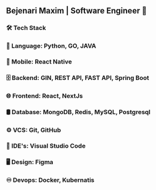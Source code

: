 ## Bejenari Maxim | Software Engineer 👋

### 🛠  Tech Stack
### 📜  Language:  Python, GO, JAVA
### 📱  Mobile:  React Native
### 🗄  Backend:  GIN, REST API, FAST API, Spring Boot
### 🌐  Frontend:  React, NextJs
### 🛢  Database:  MongoDB, Redis, MySQL, Postgresql
### ⚙️  VCS:   Git, GitHub
### 🔧  IDE's:  Visual Studio Code
### 🖥  Design:  Figma
### ♾️  Devops: Docker, Kubernatis
